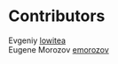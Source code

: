 # Contributors

Evgeniy [lowitea](https://github.com/lowitea)  
Eugene Morozov [emorozov](https://github.com/emorozov)
